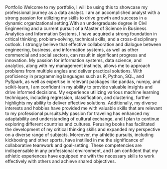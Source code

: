 Portfolio
Welcome to my portfolio, I will be using this to showcase my professional journey as a data analyst.
I am an accomplished analyst with a strong passion for utilizing my skills to drive growth and success in a dynamic organizational setting.With an undergraduate degree in Civil Engineering and a current pursuit of a Master of Science in Business Analytics and Information Systems, I have acquired a strong foundation in critical thinking, problem-solving, technical skills, and a cross-disciplinary outlook. I strongly believe that effective collaboration and dialogue between engineering, business, and information systems, as well as other commercial and social sectors, can result in significant progress and innovation. My passion for information systems, data science, and analytics, along with my management instincts, allows me to approach problems from multiple angles and deliver practical solutions. With proficiency in programming languages such as R, Python, SQL, and PySpark, as well as expertise in relevant packages like pandas, numpy, and scikit-learn, I am confident in my ability to provide valuable insights and drive informed decisions. My experience utilizing various machine learning techniques, including regression, classification, and clustering, further highlights my ability to deliver effective solutions. Additionally, my diverse interests and hobbies have provided me with valuable skills that are relevant to my professional pursuits.My passion for traveling has enhanced my adaptability and understanding of cultural exchange, and I plan to continue exploring different countries and cultures. Perusing books has facilitated the development of my critical thinking skills and expanded my perspective on a diverse range of subjects. Moreover, my athletic pursuits, including kickboxing and other sports, have instilled in me the significance of collaborative teamwork and goal-setting. These competencies are indispensable in any professional environment, and I am confident that my athletic experiences have equipped me with the necessary skills to work effectively with others and achieve shared objectives.
